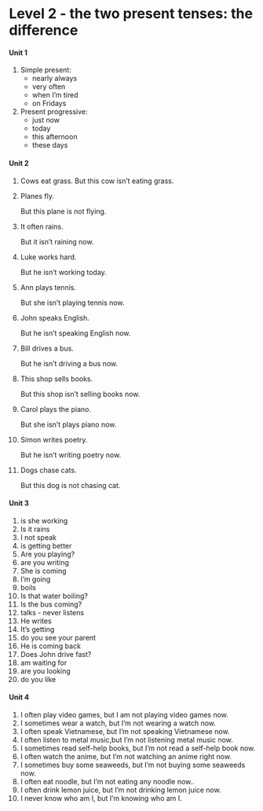 # Level 2  - the two present tenses: the difference

#### Unit 1

1. Simple present:
   - nearly always
   - very often
   - when I’m tired
   - on Fridays
2. Present progressive:
   - just now
   - today
   - this afternoon
   - these days

#### Unit 2

1. Cows eat grass.
   But this cow isn’t eating grass.

2. Planes fly.

   But this plane is not flying.

3. It often rains.

   But it isn’t raining now.

4. Luke works hard.

   But he isn’t working today.

5. Ann plays tennis.

   But she isn’t playing tennis now.

6. John speaks  English.

   But he isn’t speaking English now.

7. Bill drives a bus.

   But he isn’t driving a bus now.

8. This shop sells books.

   But this shop isn’t selling books now.

9. Carol plays the piano.

   But she isn’t plays piano now.

10. Simon writes poetry.

    But he isn’t writing poetry now.

11. Dogs chase cats.

    But this dog is not chasing cat.

#### Unit 3

1. is she working
2. Is it rains 
3. I not speak
4. is getting better
5. Are you playing?
6. are you writing
7. She is coming
8. I’m going
9. boils
10. Is that water boiling?
11. Is the bus coming?
12. talks - never listens
13. He writes
14. It’s getting
15. do you see your parent
16. He is coming back
17. Does John drive fast?
18. am waiting for
19. are you looking 
20. do you like

#### Unit 4

1. I often play video games, but I am not playing video games now.
2. I sometimes wear a watch, but I’m not wearing a watch now.
3. I often speak Vietnamese, but I’m not speaking Vietnamese now.
4. I often listen to metal music,but I’m not listening metal music now.
5. I sometimes read self-help books, but I’m not read a self-help book now.
6. I often watch the anime, but I’m not watching an anime right now.
7. I sometimes buy some seaweeds, but I’m not buying some seaweeds now.
8. I often eat noodle, but I’m not eating any noodle now..
9. I often drink lemon juice, but I’m not drinking lemon juice now.
10. I never know who am I, but I’m knowing who am I.